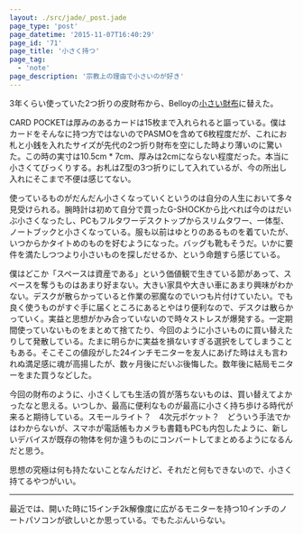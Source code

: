 ```yaml
---
layout: ./src/jade/_post.jade
page_type: 'post'
page_datetime: '2015-11-07T16:40:29'
page_id: '71'
page_title: '小さく持つ'
page_tag:
  - 'note'
page_description: '宗教上の理由で小さいのが好き'
---
```

3年くらい使っていた2つ折りの皮財布から、Belloyの[小さい財布](http://bellroy.com/wallets/card-pocket#charcoal)に替えた。

CARD POCKETは厚みのあるカードは15枚まで入れられると謳っている。僕はカードをそんなに持つ方ではないのでPASMOを含めて6枚程度だが、これにお札と小銭を入れたサイズが先代の2つ折り財布を空にした時より薄いのに驚いた。この時の実寸は10.5cm * 7cm、厚みは2cmにならない程度だった。本当に小さくてびっくりする。お札はZ型の3つ折りにして入れているが、今の所出し入れにそこまで不便は感じてない。

使っているものがだんだん小さくなっていくというのは自分の人生において多々見受けられる。腕時計は初めて自分で買ったG-SHOCKから比べれば今のはだいぶ小さくなったし、PCもフルタワーデスクトップからスリムタワー、一体型、ノートブックと小さくなっている。服も以前はゆとりのあるものを着ていたが、いつからかタイトめのものを好むようになった。バッグも靴もそうだ。いかに要件を満たしつつより小さいものを探しだせるか、という命題すら感じている。

僕はどこか「スペースは資産である」という価値観で生きている節があって、スペースを奪うものはあまり好まない。大きい家具や大きい車にあまり興味がわかない。デスクが散らかっていると作業の邪魔なのでいつも片付けていたい。でも良く使うものがすぐ手に届くところにあるとやはり便利なので、デスクは散らかっていく。実益と思想がかみ合っていないので時々ストレスが爆発する。一定期間使っていないものをまとめて捨てたり、今回のように小さいものに買い替えたりして発散している。たまに明らかに実益を損ないすぎる選択をしてしまうこともある。そこそこの値段がした24インチモニターを友人にあげた時はえも言われぬ満足感に魂が高揚したが、数ヶ月後にだいぶ後悔した。数年後に結局モニターをまた買うなどした。

今回の財布のように、小さくしても生活の質が落ちないものは、買い替えてよかったなと思える。いつしか、最高に便利なものが最高に小さく持ち歩ける時代が来ると期待している。スモールライト？　4次元ポケット？　どういう手法でかはわからないが、スマホが電話帳もカメラも書籍もPCも内包したように、新しいデバイスが既存の物体を何か違うものにコンバートしてまとめるようになるんだと思う。

思想の究極は何も持たないことなんだけど、それだと何もできないので、小さく持てるやつがいい。

---

最近では、開いた時に15インチ2k解像度に広がるモニターを持つ10インチのノートパソコンが欲しいとか思っている。でもたぶんいらない。
